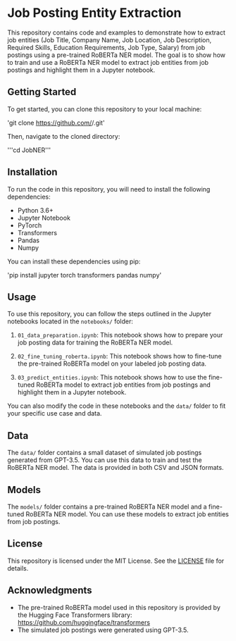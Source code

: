 # Job Posting Entity Extraction

This repository contains code and examples to demonstrate how to extract job entities (Job Title, Company Name, Job Location, Job Description, Required Skills, Education Requirements, Job Type, Salary) from job postings using a pre-trained RoBERTa NER model. The goal is to show how to train and use a RoBERTa NER model to extract job entities from job postings and highlight them in a Jupyter notebook.

## Getting Started

To get started, you can clone this repository to your local machine:

'git clone https://github.com/<username>/<repository-name>.git'

Then, navigate to the cloned directory:

'''cd JobNER'''

## Installation

To run the code in this repository, you will need to install the following dependencies:

- Python 3.6+
- Jupyter Notebook
- PyTorch
- Transformers
- Pandas
- Numpy

You can install these dependencies using pip:

'pip install jupyter torch transformers pandas numpy'


## Usage

To use this repository, you can follow the steps outlined in the Jupyter notebooks located in the `notebooks/` folder:

1. `01_data_preparation.ipynb`: This notebook shows how to prepare your job posting data for training the RoBERTa NER model.

2. `02_fine_tuning_roberta.ipynb`: This notebook shows how to fine-tune the pre-trained RoBERTa model on your labeled job posting data.

3. `03_predict_entities.ipynb`: This notebook shows how to use the fine-tuned RoBERTa model to extract job entities from job postings and highlight them in a Jupyter notebook.

You can also modify the code in these notebooks and the `data/` folder to fit your specific use case and data.

## Data

The `data/` folder contains a small dataset of simulated job postings generated from GPT-3.5. You can use this data to train and test the RoBERTa NER model. The data is provided in both CSV and JSON formats.

## Models

The `models/` folder contains a pre-trained RoBERTa NER model and a fine-tuned RoBERTa NER model. You can use these models to extract job entities from job postings.

## License

This repository is licensed under the MIT License. See the [LICENSE](LICENSE) file for details.

## Acknowledgments

- The pre-trained RoBERTa model used in this repository is provided by the Hugging Face Transformers library: https://github.com/huggingface/transformers
- The simulated job postings were generated using GPT-3.5.



